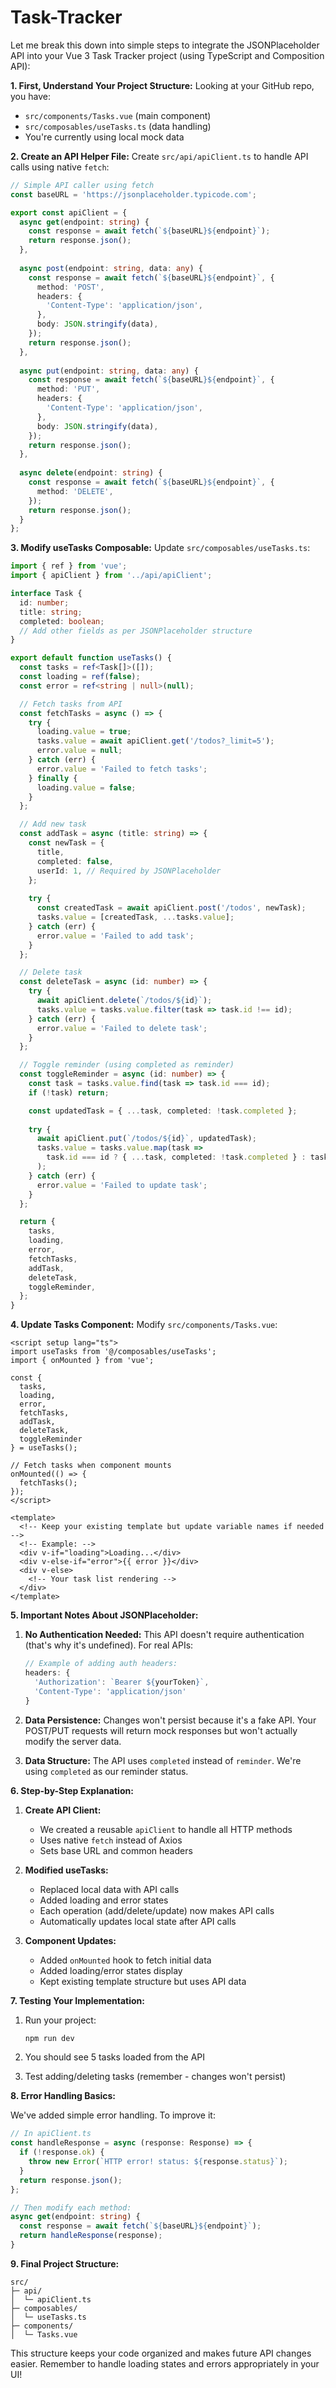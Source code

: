 # Task-Tracker


Let me break this down into simple steps to integrate the JSONPlaceholder API into your Vue 3 Task Tracker project (using TypeScript and Composition API):

**1. First, Understand Your Project Structure:**
Looking at your GitHub repo, you have:
- `src/components/Tasks.vue` (main component)
- `src/composables/useTasks.ts` (data handling)
- You're currently using local mock data

**2. Create an API Helper File:**
Create `src/api/apiClient.ts` to handle API calls using native `fetch`:

```typescript
// Simple API caller using fetch
const baseURL = 'https://jsonplaceholder.typicode.com';

export const apiClient = {
  async get(endpoint: string) {
    const response = await fetch(`${baseURL}${endpoint}`);
    return response.json();
  },
  
  async post(endpoint: string, data: any) {
    const response = await fetch(`${baseURL}${endpoint}`, {
      method: 'POST',
      headers: {
        'Content-Type': 'application/json',
      },
      body: JSON.stringify(data),
    });
    return response.json();
  },
  
  async put(endpoint: string, data: any) {
    const response = await fetch(`${baseURL}${endpoint}`, {
      method: 'PUT',
      headers: {
        'Content-Type': 'application/json',
      },
      body: JSON.stringify(data),
    });
    return response.json();
  },
  
  async delete(endpoint: string) {
    const response = await fetch(`${baseURL}${endpoint}`, {
      method: 'DELETE',
    });
    return response.json();
  }
};
```

**3. Modify useTasks Composable:**
Update `src/composables/useTasks.ts`:

```typescript
import { ref } from 'vue';
import { apiClient } from '../api/apiClient';

interface Task {
  id: number;
  title: string;
  completed: boolean;
  // Add other fields as per JSONPlaceholder structure
}

export default function useTasks() {
  const tasks = ref<Task[]>([]);
  const loading = ref(false);
  const error = ref<string | null>(null);

  // Fetch tasks from API
  const fetchTasks = async () => {
    try {
      loading.value = true;
      tasks.value = await apiClient.get('/todos?_limit=5');
      error.value = null;
    } catch (err) {
      error.value = 'Failed to fetch tasks';
    } finally {
      loading.value = false;
    }
  };

  // Add new task
  const addTask = async (title: string) => {
    const newTask = {
      title,
      completed: false,
      userId: 1, // Required by JSONPlaceholder
    };
    
    try {
      const createdTask = await apiClient.post('/todos', newTask);
      tasks.value = [createdTask, ...tasks.value];
    } catch (err) {
      error.value = 'Failed to add task';
    }
  };

  // Delete task
  const deleteTask = async (id: number) => {
    try {
      await apiClient.delete(`/todos/${id}`);
      tasks.value = tasks.value.filter(task => task.id !== id);
    } catch (err) {
      error.value = 'Failed to delete task';
    }
  };

  // Toggle reminder (using completed as reminder)
  const toggleReminder = async (id: number) => {
    const task = tasks.value.find(task => task.id === id);
    if (!task) return;

    const updatedTask = { ...task, completed: !task.completed };
    
    try {
      await apiClient.put(`/todos/${id}`, updatedTask);
      tasks.value = tasks.value.map(task => 
        task.id === id ? { ...task, completed: !task.completed } : task
      );
    } catch (err) {
      error.value = 'Failed to update task';
    }
  };

  return {
    tasks,
    loading,
    error,
    fetchTasks,
    addTask,
    deleteTask,
    toggleReminder,
  };
}
```

**4. Update Tasks Component:**
Modify `src/components/Tasks.vue`:

```vue
<script setup lang="ts">
import useTasks from '@/composables/useTasks';
import { onMounted } from 'vue';

const {
  tasks,
  loading,
  error,
  fetchTasks,
  addTask,
  deleteTask,
  toggleReminder
} = useTasks();

// Fetch tasks when component mounts
onMounted(() => {
  fetchTasks();
});
</script>

<template>
  <!-- Keep your existing template but update variable names if needed -->
  <!-- Example: -->
  <div v-if="loading">Loading...</div>
  <div v-else-if="error">{{ error }}</div>
  <div v-else>
    <!-- Your task list rendering -->
  </div>
</template>
```

**5. Important Notes About JSONPlaceholder:**

1. **No Authentication Needed:** This API doesn't require authentication (that's why it's undefined). For real APIs:
   ```typescript
   // Example of adding auth headers:
   headers: {
     'Authorization': `Bearer ${yourToken}`,
     'Content-Type': 'application/json'
   }
   ```

2. **Data Persistence:** Changes won't persist because it's a fake API. Your POST/PUT requests will return mock responses but won't actually modify the server data.

3. **Data Structure:** The API uses `completed` instead of `reminder`. We're using `completed` as our reminder status.

**6. Step-by-Step Explanation:**

1. **Create API Client:**
   - We created a reusable `apiClient` to handle all HTTP methods
   - Uses native `fetch` instead of Axios
   - Sets base URL and common headers

2. **Modified useTasks:**
   - Replaced local data with API calls
   - Added loading and error states
   - Each operation (add/delete/update) now makes API calls
   - Automatically updates local state after API calls

3. **Component Updates:**
   - Added `onMounted` hook to fetch initial data
   - Added loading/error states display
   - Kept existing template structure but uses API data

**7. Testing Your Implementation:**

1. Run your project:
   ```bash
   npm run dev
   ```

2. You should see 5 tasks loaded from the API
3. Test adding/deleting tasks (remember - changes won't persist)

**8. Error Handling Basics:**

We've added simple error handling. To improve it:
```typescript
// In apiClient.ts
const handleResponse = async (response: Response) => {
  if (!response.ok) {
    throw new Error(`HTTP error! status: ${response.status}`);
  }
  return response.json();
};

// Then modify each method:
async get(endpoint: string) {
  const response = await fetch(`${baseURL}${endpoint}`);
  return handleResponse(response);
}
```

**9. Final Project Structure:**
```
src/
├─ api/
│  └─ apiClient.ts
├─ composables/
│  └─ useTasks.ts
├─ components/
│  └─ Tasks.vue
```

This structure keeps your code organized and makes future API changes easier. Remember to handle loading states and errors appropriately in your UI!